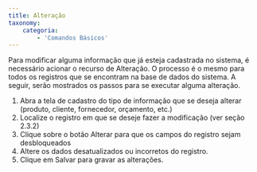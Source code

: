 ```yaml
---
title: Alteração
taxonomy:
    categoria:
        - 'Comandos Básicos'
---
```


Para modificar alguma informação que já esteja cadastrada no sistema, é necessário acionar o recurso de Alteração. O processo é o mesmo para todos os registros que se encontram na base de dados do sistema. A seguir, serão mostrados os passos para se executar alguma alteração.

1. Abra a tela de cadastro do tipo de informação que se deseja alterar (produto, cliente, fornecedor, orçamento, etc.)
2. Localize o registro em que se deseje fazer a modificação (ver seção 2.3.2)
3. Clique sobre o botão Alterar para que os campos do registro sejam desbloqueados
4. Altere os dados desatualizados ou incorretos do registro.
5. Clique em Salvar para gravar as alterações.